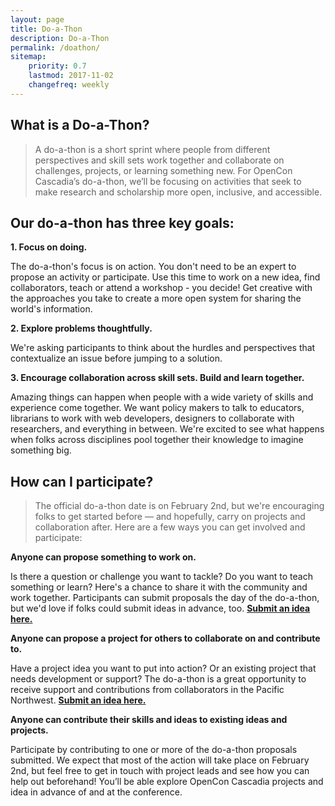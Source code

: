 ```yaml
---
layout: page
title: Do-a-Thon
description: Do-a-Thon
permalink: /doathon/
sitemap:
    priority: 0.7
    lastmod: 2017-11-02
    changefreq: weekly
---
```


## What is a Do-a-Thon?

> A do-a-thon is a short sprint where people from different perspectives and skill sets work together and collaborate on challenges, projects, or learning something new.  For OpenCon Cascadia’s do-a-thon, we’ll be focusing on activities that seek to make research and scholarship more open, inclusive, and accessible.
## Our do-a-thon has three key goals:

**1. Focus on doing.**

The do-a-thon's focus is on action. You don't need to be an expert to propose an activity or participate. Use this time to work on a new idea, find collaborators, teach or attend a workshop - you decide!  Get creative with the approaches you take to create a more open system for sharing the world's information.

**2. Explore problems thoughtfully.**

We're asking participants to think about the hurdles and perspectives that contextualize an issue before jumping to a solution.

**3. Encourage collaboration across skill sets. Build and learn together.**

Amazing things can happen when people with a wide variety of skills and experience come together. We want policy makers to talk to educators, librarians to work with web developers, designers to collaborate with researchers, and everything in between. We're excited to see what happens when folks across disciplines pool together their knowledge to imagine something big.

## How can I participate?

> The official do-a-thon date is on February 2nd, but we're encouraging folks to get started before — and hopefully, carry on projects and collaboration after. Here are a few ways you can get involved and participate:

**Anyone can propose something to work on.**

Is there a question or challenge you want to tackle? Do you want to teach something or learn? Here's a chance to share it with the community and work together.  Participants can submit proposals the day of the do-a-thon, but we'd love if folks could submit ideas in advance, too. **[Submit an idea here.](https://goo.gl/forms/bEDVkneOtGDvEgUD3)**

**Anyone can propose a project for others to collaborate on and contribute to.**

Have a project idea you want to put into action? Or an existing project that needs development or support? The do-a-thon is a great opportunity to receive support and contributions from collaborators in the Pacific Northwest. **[Submit an idea here.](https://goo.gl/forms/bEDVkneOtGDvEgUD3)**

**Anyone can contribute their skills and ideas to existing ideas and projects.**

Participate by contributing to one or more of the do-a-thon proposals submitted. We expect that most of the action will take place on February 2nd, but feel free to get in touch with project leads and see how you can help out beforehand! You’ll be able explore OpenCon Cascadia projects and idea in advance of and at the conference.  
